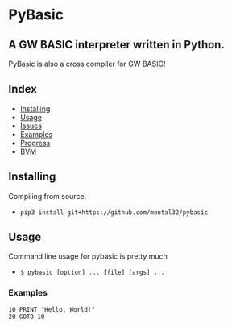 # PyBasic
## A GW BASIC interpreter written in Python.

PyBasic is also a cross compiler for GW BASIC!

## Index
 - [Installing](#installing)
 - [Usage](#usage)
 - [Issues](#issues)
 - [Examples](#examples)
 - [Progress](#progress)
 - [BVM](#bvm)

## Installing

Compiling from source.
- `pip3 install git+https://github.com/mental32/pybasic`

## Usage

Command line usage for pybasic is pretty much
 - `$ pybasic [option] ... [file] [args] ...`

### Examples

```BASIC
10 PRINT "Hello, World!"
20 GOTO 10
```
